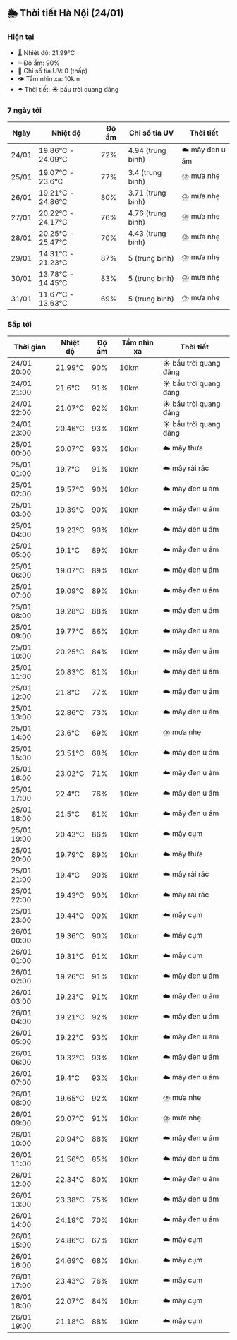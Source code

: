 ## 🌦️ Thời tiết Hà Nội (24/01)

### Hiện tại

- 🌡️ Nhiệt độ: 21.99℃
- 💦 Độ ẩm: 90%
- 🌟 Chỉ số tia UV: 0 (thấp)
- 👁️ Tầm nhìn xa: 10km
- ☂️ Thời tiết: ☀️ bầu trời quang đãng

### 7 ngày tới

| Ngày | Nhiệt độ | Độ ẩm | Chỉ số tia UV | Thời tiết |
| --- | --- | --- | --- | --- |
| 24/01 | 19.86℃ - 24.09℃ | 72% | 4.94 (trung bình) | ☁️ mây đen u ám |
| 25/01 | 19.07℃ - 23.6℃ | 77% | 3.4 (trung bình) | ⛈️ mưa nhẹ |
| 26/01 | 19.21℃ - 24.86℃ | 80% | 3.71 (trung bình) | ⛈️ mưa nhẹ |
| 27/01 | 20.22℃ - 24.17℃ | 76% | 4.76 (trung bình) | ⛈️ mưa nhẹ |
| 28/01 | 20.25℃ - 25.47℃ | 70% | 4.43 (trung bình) | ⛈️ mưa nhẹ |
| 29/01 | 14.31℃ - 21.23℃ | 87% | 5 (trung bình) | ⛈️ mưa nhẹ |
| 30/01 | 13.78℃ - 14.45℃ | 83% | 5 (trung bình) | ⛈️ mưa nhẹ |
| 31/01 | 11.67℃ - 13.63℃ | 69% | 5 (trung bình) | ⛈️ mưa nhẹ |

### Sắp tới

| Thời gian | Nhiệt độ | Độ ẩm | Tầm nhìn xa | Thời tiết |
| --- | --- | --- | --- | --- |
| 24/01 20:00 | 21.99℃ | 90% | 10km | ☀️ bầu trời quang đãng |
| 24/01 21:00 | 21.6℃ | 91% | 10km | ☀️ bầu trời quang đãng |
| 24/01 22:00 | 21.07℃ | 92% | 10km | ☀️ bầu trời quang đãng |
| 24/01 23:00 | 20.46℃ | 93% | 10km | ☀️ bầu trời quang đãng |
| 25/01 00:00 | 20.07℃ | 93% | 10km | ☁️ mây thưa |
| 25/01 01:00 | 19.7℃ | 91% | 10km | ☁️ mây rải rác |
| 25/01 02:00 | 19.57℃ | 90% | 10km | ☁️ mây đen u ám |
| 25/01 03:00 | 19.39℃ | 90% | 10km | ☁️ mây đen u ám |
| 25/01 04:00 | 19.23℃ | 90% | 10km | ☁️ mây đen u ám |
| 25/01 05:00 | 19.1℃ | 89% | 10km | ☁️ mây đen u ám |
| 25/01 06:00 | 19.07℃ | 89% | 10km | ☁️ mây đen u ám |
| 25/01 07:00 | 19.09℃ | 89% | 10km | ☁️ mây đen u ám |
| 25/01 08:00 | 19.28℃ | 88% | 10km | ☁️ mây đen u ám |
| 25/01 09:00 | 19.77℃ | 86% | 10km | ☁️ mây đen u ám |
| 25/01 10:00 | 20.25℃ | 84% | 10km | ☁️ mây đen u ám |
| 25/01 11:00 | 20.83℃ | 81% | 10km | ☁️ mây đen u ám |
| 25/01 12:00 | 21.8℃ | 77% | 10km | ☁️ mây đen u ám |
| 25/01 13:00 | 22.86℃ | 73% | 10km | ☁️ mây đen u ám |
| 25/01 14:00 | 23.6℃ | 69% | 10km | ⛈️ mưa nhẹ |
| 25/01 15:00 | 23.51℃ | 68% | 10km | ☁️ mây đen u ám |
| 25/01 16:00 | 23.02℃ | 71% | 10km | ☁️ mây đen u ám |
| 25/01 17:00 | 22.4℃ | 76% | 10km | ☁️ mây đen u ám |
| 25/01 18:00 | 21.5℃ | 81% | 10km | ☁️ mây đen u ám |
| 25/01 19:00 | 20.43℃ | 86% | 10km | ☁️ mây cụm |
| 25/01 20:00 | 19.79℃ | 89% | 10km | ☁️ mây thưa |
| 25/01 21:00 | 19.4℃ | 90% | 10km | ☁️ mây rải rác |
| 25/01 22:00 | 19.43℃ | 90% | 10km | ☁️ mây rải rác |
| 25/01 23:00 | 19.44℃ | 90% | 10km | ☁️ mây cụm |
| 26/01 00:00 | 19.36℃ | 90% | 10km | ☁️ mây cụm |
| 26/01 01:00 | 19.31℃ | 91% | 10km | ☁️ mây cụm |
| 26/01 02:00 | 19.26℃ | 91% | 10km | ☁️ mây đen u ám |
| 26/01 03:00 | 19.23℃ | 91% | 10km | ☁️ mây đen u ám |
| 26/01 04:00 | 19.21℃ | 92% | 10km | ☁️ mây đen u ám |
| 26/01 05:00 | 19.22℃ | 93% | 10km | ☁️ mây đen u ám |
| 26/01 06:00 | 19.32℃ | 93% | 10km | ☁️ mây đen u ám |
| 26/01 07:00 | 19.4℃ | 93% | 10km | ☁️ mây đen u ám |
| 26/01 08:00 | 19.65℃ | 92% | 10km | ⛈️ mưa nhẹ |
| 26/01 09:00 | 20.07℃ | 91% | 10km | ⛈️ mưa nhẹ |
| 26/01 10:00 | 20.94℃ | 88% | 10km | ☁️ mây đen u ám |
| 26/01 11:00 | 21.56℃ | 85% | 10km | ☁️ mây đen u ám |
| 26/01 12:00 | 22.34℃ | 80% | 10km | ☁️ mây đen u ám |
| 26/01 13:00 | 23.38℃ | 75% | 10km | ☁️ mây đen u ám |
| 26/01 14:00 | 24.19℃ | 70% | 10km | ☁️ mây đen u ám |
| 26/01 15:00 | 24.86℃ | 67% | 10km | ☁️ mây cụm |
| 26/01 16:00 | 24.69℃ | 68% | 10km | ☁️ mây cụm |
| 26/01 17:00 | 23.43℃ | 76% | 10km | ☁️ mây cụm |
| 26/01 18:00 | 22.07℃ | 84% | 10km | ☁️ mây cụm |
| 26/01 19:00 | 21.18℃ | 88% | 10km | ☁️ mây cụm |
